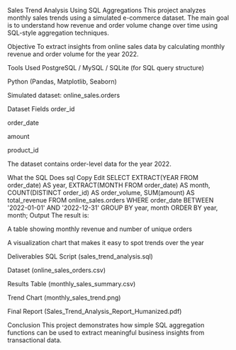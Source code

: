 Sales Trend Analysis Using SQL Aggregations
This project analyzes monthly sales trends using a simulated e-commerce dataset.
The main goal is to understand how revenue and order volume change over time using SQL-style aggregation techniques.

Objective
To extract insights from online sales data by calculating monthly revenue and order volume for the year 2022.

Tools Used
PostgreSQL / MySQL / SQLite (for SQL query structure)

Python (Pandas, Matplotlib, Seaborn)

Simulated dataset: online_sales.orders

Dataset Fields
order_id

order_date

amount

product_id

The dataset contains order-level data for the year 2022.

What the SQL Does
sql
Copy
Edit
SELECT
  EXTRACT(YEAR FROM order_date) AS year,
  EXTRACT(MONTH FROM order_date) AS month,
  COUNT(DISTINCT order_id) AS order_volume,
  SUM(amount) AS total_revenue
FROM online_sales.orders
WHERE order_date BETWEEN '2022-01-01' AND '2022-12-31'
GROUP BY year, month
ORDER BY year, month;
Output
The result is:

A table showing monthly revenue and number of unique orders

A visualization chart that makes it easy to spot trends over the year

Deliverables
SQL Script (sales_trend_analysis.sql)

Dataset (online_sales_orders.csv)

Results Table (monthly_sales_summary.csv)

Trend Chart (monthly_sales_trend.png)

Final Report (Sales_Trend_Analysis_Report_Humanized.pdf)

Conclusion
This project demonstrates how simple SQL aggregation functions can be used to extract meaningful business insights from transactional data.

